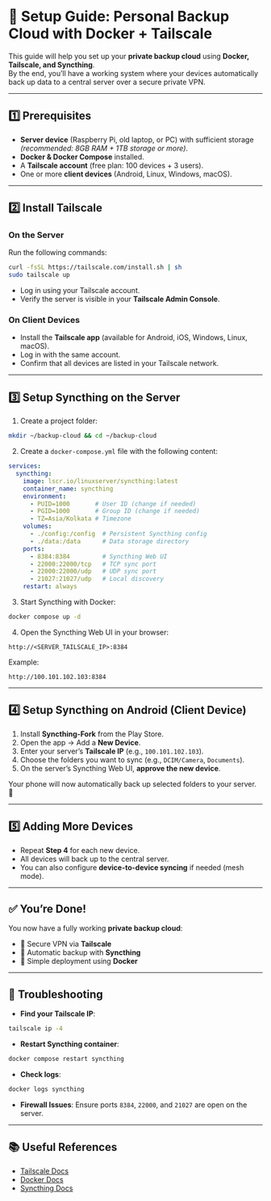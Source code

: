 
# 🚀 Setup Guide: Personal Backup Cloud with Docker + Tailscale

This guide will help you set up your **private backup cloud** using **Docker, Tailscale, and Syncthing**.  
By the end, you’ll have a working system where your devices automatically back up data to a central server over a secure private VPN.

---

## 1️⃣ Prerequisites
- **Server device** (Raspberry Pi, old laptop, or PC) with sufficient storage  
  _(recommended: 8GB RAM + 1TB storage or more)_.
- **Docker & Docker Compose** installed.  
- A **Tailscale account** (free plan: 100 devices + 3 users).  
- One or more **client devices** (Android, Linux, Windows, macOS).  

---

## 2️⃣ Install Tailscale

### On the Server
Run the following commands:
```bash
curl -fsSL https://tailscale.com/install.sh | sh
sudo tailscale up
````

* Log in using your Tailscale account.
* Verify the server is visible in your **Tailscale Admin Console**.

### On Client Devices

* Install the **Tailscale app** (available for Android, iOS, Windows, Linux, macOS).
* Log in with the same account.
* Confirm that all devices are listed in your Tailscale network.

---

## 3️⃣ Setup Syncthing on the Server

1. Create a project folder:

```bash
mkdir ~/backup-cloud && cd ~/backup-cloud
```

2. Create a `docker-compose.yml` file with the following content:

```yaml
services:
  syncthing:
    image: lscr.io/linuxserver/syncthing:latest
    container_name: syncthing
    environment:
      - PUID=1000       # User ID (change if needed)
      - PGID=1000       # Group ID (change if needed)
      - TZ=Asia/Kolkata # Timezone
    volumes:
      - ./config:/config  # Persistent Syncthing config
      - ./data:/data      # Data storage directory
    ports:
      - 8384:8384         # Syncthing Web UI
      - 22000:22000/tcp   # TCP sync port
      - 22000:22000/udp   # UDP sync port
      - 21027:21027/udp   # Local discovery
    restart: always
```

3. Start Syncthing with Docker:

```bash
docker compose up -d
```

4. Open the Syncthing Web UI in your browser:

```
http://<SERVER_TAILSCALE_IP>:8384
```

Example:

```
http://100.101.102.103:8384
```

---

## 4️⃣ Setup Syncthing on Android (Client Device)

1. Install **Syncthing-Fork** from the Play Store.
2. Open the app → Add a **New Device**.
3. Enter your server’s **Tailscale IP** (e.g., `100.101.102.103`).
4. Choose the folders you want to sync (e.g., `DCIM/Camera`, `Documents`).
5. On the server’s Syncthing Web UI, **approve the new device**.

Your phone will now automatically back up selected folders to your server. 🎉

---

## 5️⃣ Adding More Devices

* Repeat **Step 4** for each new device.
* All devices will back up to the central server.
* You can also configure **device-to-device syncing** if needed (mesh mode).

---

## ✅ You’re Done!

You now have a fully working **private backup cloud**:

* 🔐 Secure VPN via **Tailscale**
* 💾 Automatic backup with **Syncthing**
* 🐳 Simple deployment using **Docker**

---

## 🔧 Troubleshooting

* **Find your Tailscale IP**:

```bash
tailscale ip -4
```

* **Restart Syncthing container**:

```bash
docker compose restart syncthing
```

* **Check logs**:

```bash
docker logs syncthing
```

* **Firewall Issues**: Ensure ports `8384`, `22000`, and `21027` are open on the server.

---

## 📚 Useful References

* [Tailscale Docs](https://tailscale.com/kb/)
* [Docker Docs](https://docs.docker.com/engine/install/)
* [Syncthing Docs](https://docs.syncthing.net/)

```


